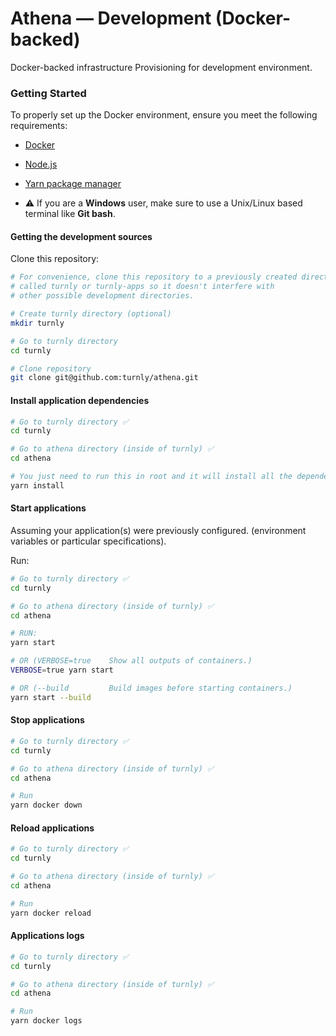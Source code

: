 # Athena — Development (Docker-backed)

Docker-backed infrastructure Provisioning for development environment.

### Getting Started

To properly set up the Docker environment, ensure you meet the following requirements:

- [Docker](https://www.docker.com)
- [Node.js](https://nodejs.org/en/)
- [Yarn package manager](https://yarnpkg.com/getting-started/install)

- ⚠️ If you are a **Windows** user, make sure to use a Unix/Linux
based terminal like **Git bash**.

#### Getting the development sources

Clone this repository:

```sh
# For convenience, clone this repository to a previously created directory
# called turnly or turnly-apps so it doesn't interfere with
# other possible development directories.

# Create turnly directory (optional)
mkdir turnly

# Go to turnly directory
cd turnly

# Clone repository
git clone git@github.com:turnly/athena.git
```

#### Install application dependencies

```sh
# Go to turnly directory ✅ 
cd turnly

# Go to athena directory (inside of turnly) ✅ 
cd athena

# You just need to run this in root and it will install all the dependencies for each app.
yarn install
```

#### Start applications

Assuming your application(s) were previously configured.
(environment variables or particular specifications).

Run:

```sh
# Go to turnly directory ✅ 
cd turnly

# Go to athena directory (inside of turnly) ✅ 
cd athena

# RUN:
yarn start

# OR (VERBOSE=true    Show all outputs of containers.)
VERBOSE=true yarn start

# OR (--build         Build images before starting containers.)
yarn start --build
```

#### Stop applications

```sh
# Go to turnly directory ✅ 
cd turnly

# Go to athena directory (inside of turnly) ✅ 
cd athena

# Run
yarn docker down
```

#### Reload applications

```sh
# Go to turnly directory ✅ 
cd turnly

# Go to athena directory (inside of turnly) ✅ 
cd athena

# Run
yarn docker reload
```

#### Applications logs

```sh
# Go to turnly directory ✅ 
cd turnly

# Go to athena directory (inside of turnly) ✅ 
cd athena

# Run
yarn docker logs
```
